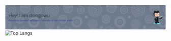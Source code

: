 ![Header](./github-header-image.png)
![Top Langs](https://github-readme-stats.vercel.app/api/top-langs/?username=dongowu)
